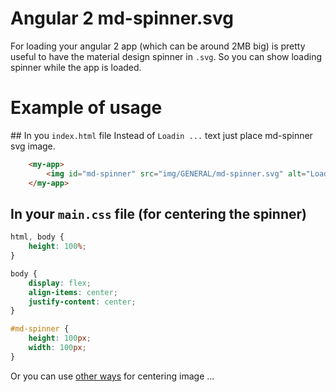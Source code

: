 # Angular 2 md-spinner.svg
For loading your angular 2 app (which can be around 2MB big) is pretty useful to have the material design spinner in `.svg`. So you can show loading spinner while the app is loaded. 

# Example of usage
## In you `index.html` file
Instead of `Loadin ...` text just place md-spinner svg image.
```html
    <my-app>
        <img id="md-spinner" src="img/GENERAL/md-spinner.svg" alt="Loading ...">
    </my-app>
```

## In your `main.css` file (for centering the spinner)
```css
html, body {
    height: 100%;
}

body {
    display: flex;
    align-items: center;
    justify-content: center;
}

#md-spinner {
    height: 100px;
    width: 100px;
}
```
Or you can use [other ways](http://stackoverflow.com/questions/11856150/css-to-center-a-image-horizontally) for centering image ... 

